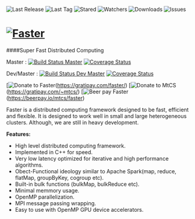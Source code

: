![Last Release](https://img.shields.io/github/release/mtcs/faster.svg?maxAge=2592000)
![Last Tag](https://img.shields.io/github/tag/mtcs/faster.svg?maxAge=25900)
![Stared](https://img.shields.io/github/stars/mtcs/faster.svg?maxAge=2592000)
![Watchers](https://img.shields.io/github/watchers/mtcs/faster.svg?maxAge=2592000)
![Downloads](https://img.shields.io/github/downloads/mtcs/faster/total.svg?maxAge=2592000)
![Issues](https://img.shields.io/github/issues/mtcs/faster.svg?maxAge=2592000)

[![Faster](https://github.com/mtcs/faster/wiki/img/Logo.png)](http://mtcs.github.io/faster)
======
####Super Fast Distributed Computing

[](http://mtcs.github.io/faster)

Master : [![Build Status Master](https://travis-ci.org/mtcs/faster.svg?branch=master)](https://travis-ci.org/mtcs/faster)
[![Coverage Status](https://coveralls.io/repos/github/mtcs/faster/badge.svg?branch=master)](https://coveralls.io/github/mtcs/faster?branch=master)

Dev/Master : [![Build Status Dev Master](https://travis-ci.org/mtcs/faster.svg?branch=dev%2Fmaster)](https://travis-ci.org/mtcs/faster)
[![Coverage Status](https://coveralls.io/repos/github/mtcs/faster/badge.svg?branch=dev%2Fmaster)](https://coveralls.io/github/mtcs/faster?branch=dev%2Fmaster)

[![Donate to Faster](https://img.shields.io/gratipay/team/faster.svg?maxAge=2592000)(https://gratipay.com/faster/)
[![Donate to MtCS](https://img.shields.io/gratipay/user/mtcs.svg?maxAge=2592000)(https://gratipay.com/~mtcs/)
[![Beer pay Faster](https://beerpay.io/mtcs/faster/badge.svg?style=beer)(https://beerpay.io/mtcs/faster)



Faster is a distributed computing framework designed to be fast, efficient and flexible. It is designed to work well in small and large heterogeneous clusters. Although, we are still in heavy development.

__Features:__

* High level distributed computing framework.
* Implemented in C++ for speed.
* Very low latency optimized for iterative and high performance algorithms.
* Obect-Functional ideology similar to Apache Spark(map, reduce, flatMap, groupByKey, cogroup etc).
* Built-in bulk functions (bulkMap, bulkReduce etc).
* Minimal memmory usage.
* OpenMP parallelization.
* MPI message passing wrapping.
* Easy to use with OpenMP GPU device accelerators.



